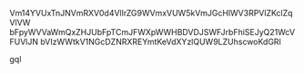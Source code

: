 Vm14YVUxTnJNVmRXV0d4VllrZG9WVmxVUW5kVmJGcHlWV3RPVlZKclZqVlVW
bFpyWVVaWmQxZHJUbFpTCmJFWXpWWHBDVDJSWFJrbFhiSEJyQ21WcVFUVlJN
bVIzWWtkV1NGcDZNRXREYmtKeVdXYzlQUW9LZUhscwoKdGRl

gql